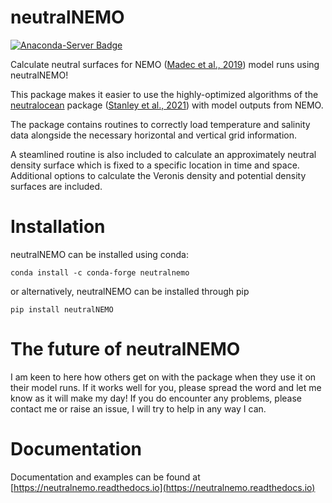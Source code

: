 # neutralNEMO 
[![Anaconda-Server Badge](https://anaconda.org/conda-forge/neutralnemo/badges/downloads.svg)](https://anaconda.org/conda-forge/neutralnemo)

Calculate neutral surfaces for NEMO ([Madec et al., 2019](https://zenodo.org/doi/10.5281/zenodo.1464816)) model runs using neutralNEMO!

This package makes it easier to use the highly-optimized algorithms of the [neutralocean](https://github.com/geoffstanley/neutralocean/tree/main) package ([Stanley et al., 2021](https://doi.org/10.1029/2020MS002436)) with model outputs from NEMO.

The package contains routines to correctly load temperature and salinity data alongside the necessary horizontal and vertical grid information. 

A steamlined routine is also included to calculate an approximately neutral density surface which is fixed to a specific location in time and space. Additional options to calculate the Veronis density and potential density surfaces are included.

# Installation

neutralNEMO can be installed using conda:

```
conda install -c conda-forge neutralnemo
```

or alternatively, neutralNEMO can be installed through pip

```
pip install neutralNEMO
```

# The future of neutralNEMO

I am keen to here how others get on with the package when they use it on their model runs.  If it works well for you, please spread the word and let me know as it will make my day! If you do encounter any problems, please contact me or raise an issue, I will try to help in any way I can.

# Documentation
Documentation and examples can be found at [https://neutralnemo.readthedocs.io](https://neutralnemo.readthedocs.io)
